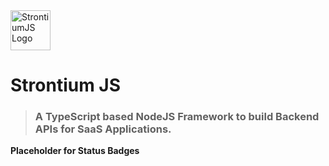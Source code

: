 <img alt="StrontiumJS Logo" src="https://raw.githubusercontent.com/StrontiumJS/Framework/master/assets/logos/Logo%402x.png" width="64">

# Strontium JS

> ### A TypeScript based NodeJS Framework to build Backend APIs for SaaS Applications.

**Placeholder for Status Badges**

